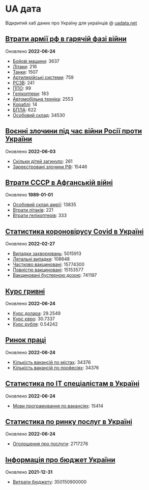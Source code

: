 # UA дата
Відкритий хаб даних про Україну для українців @ [uadata.net](https://uadata.net/)

## [Втрати армії рф в гарячій фазі війни](https://uadata.net/vtraty-rf.data)
Оновлено **2022-06-24**

- [Бойові машини](https://uadata.net/vtraty-rf:bbm.data): 3637
- [Літаки](https://uadata.net/vtraty-rf:planes.data): 216
- [Танки](https://uadata.net/vtraty-rf:tanks.data): 1507
- [Артилерійські системи](https://uadata.net/vtraty-rf:artilery.data): 759
- [РСЗВ](https://uadata.net/vtraty-rf:rszv.data): 241
- [ППО](https://uadata.net/vtraty-rf:ppo.data): 99
- [Гелікоптери](https://uadata.net/vtraty-rf:helicopters.data): 183
- [Автомобільна техніка](https://uadata.net/vtraty-rf:auto.data): 2553
- [Кораблі](https://uadata.net/vtraty-rf:ships.data): 14
- [БПЛА](https://uadata.net/vtraty-rf:bpla.data): 622
- [Особовий склад](https://uadata.net/vtraty-rf.data): 34530

## [Воєнні злочини під час війни Росії проти України](https://uadata.net/zlochiny-rf.data)
Оновлено **2022-06-03**

- [Скільки дітей загинуло](https://uadata.net/zlochiny-rf.data): 261
- [Зареєстровані злочини РФ](https://uadata.net/zlochiny-rf:registered-crimes.data): 15446

## [Втрати СССР в Афганській війні](https://uadata.net/vtraty-su-in-afgan.data)
Оновлено **1989-01-01**

- [Особовий склад амрії](https://uadata.net/vtraty-su-in-afgan.data): 13835
- [Втрати літаків](https://uadata.net/vtraty-su-in-afgan:soviet-aircraft-losses-in-afgan-war.data): 221
- [Втрати гелікоптерів](https://uadata.net/vtraty-su-in-afgan:soviet-helicopters-losses-in-afgan-war.data): 333

## [Статистика короновірусу Covid в Україні](https://uadata.net/corona.data)
Оновлено **2022-02-27**

- [Випадки захворювань](https://uadata.net/corona.data): 5015913
- [Летальні випадки](https://uadata.net/corona:totla-deaths.data): 108648
- [Частково вакциновані](https://uadata.net/corona:persons-vaccinated.data): 15774300
- [Повністю вакциновані](https://uadata.net/corona:persons-fully-vaccinated.data): 15153577
- [Вакциновані бустерною дозою](https://uadata.net/corona:persons-with-booster.data): 741197

## [Курс гривні](https://uadata.net/kurs-hryvni.data)
Оновлено **2022-06-24**

- [Курс долара](https://uadata.net/kurs-hryvni.data): 29.2549
- [Курс євро](https://uadata.net/kurs-hryvni:euro-to-hryvna.data): 30.7337
- [Курс рубля](https://uadata.net/kurs-hryvni:fubl-to-hryvna.data): 0.54242

## [Ринок праці](https://uadata.net/rynok-praci.data)
Оновлено **2022-06-24**

- [Кількість вакансій по містах](https://uadata.net/rynok-praci.data): 34376
- [Кількість вакансій по професіях](https://uadata.net/rynok-praci:positions.data): 34376

## [Статистика по ІТ спеціалістам в Україні](https://uadata.net/rozrobka-softu.data)
Оновлено **2022-06-24**

- [Мови програмування по вакансіях](https://uadata.net/rozrobka-softu.data): 15414

## [Статистика по ринку послуг в Україні](https://uadata.net/poslugy.data)
Оновлено **2022-06-24**

- [Оголошення про послуги](https://uadata.net/poslugy.data): 2717276

## [Інформація про бюджет України](https://uadata.net/budget.data)
Оновлено **2021-12-31**

- [Витрати бюджету](https://uadata.net/budget.data): 350150900000
